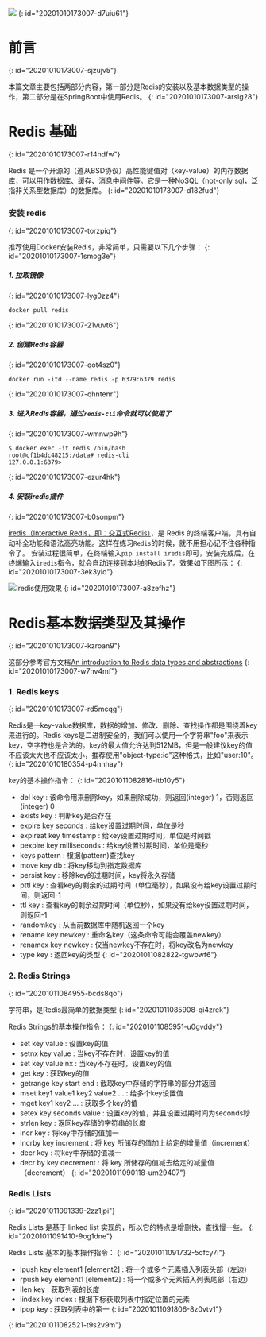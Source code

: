 ![](https://b3logfile.com/bing/20181201.jpg?imageView2/1/w/960/h/540/interlace/1/q/100)
{: id="20201010173007-d7uiu61"}

# 前言
{: id="20201010173007-sjzujv5"}

本篇文章主要包括两部分内容，第一部分是Redis的安装以及基本数据类型的操作，第二部分是在SpringBoot中使用Redis。
{: id="20201010173007-arslg28"}

# Redis 基础
{: id="20201010173007-r14hdfw"}

Redis 是一个开源的（遵从BSD协议）高性能键值对（key-value）的内存数据库，可以用作数据库、缓存、消息中间件等。它是一种NoSQL（not-only sql，泛指非关系型数据库）的数据库。
{: id="20201010173007-d182fud"}

### 安装 redis
{: id="20201010173007-torzpiq"}

推荐使用Docker安装Redis，非常简单，只需要以下几个步骤：
{: id="20201010173007-1smog3e"}

##### 1. 拉取镜像
{: id="20201010173007-lyg0zz4"}

```
docker pull redis
```
{: id="20201010173007-21vuvt6"}

##### 2. 创建Redis容器
{: id="20201010173007-qot4sz0"}

```
docker run -itd --name redis -p 6379:6379 redis
```
{: id="20201010173007-qhntenr"}

##### 3. 进入Redis容器，通过`redis-cli`命令就可以使用了
{: id="20201010173007-wmnwp9h"}

```
$ docker exec -it redis /bin/bash
root@cf1b4dc48215:/data# redis-cli
127.0.0.1:6379>
```
{: id="20201010173007-ezur4hk"}

##### 4. 安装iredis插件
{: id="20201010173007-b0sonpm"}

[iredis（Interactive Redis，即：交互式Redis）](https://iredis.io/)，是 Redis 的终端客户端，具有自动补全功能和语法高亮功能。这样在练习`Redis`的时候，就不用担心记不住各种指令了。 安装过程很简单，在终端输入`pip install iredis`即可，安装完成后，在终端输入`iredis`指令，就会自动连接到本地的Redis了。效果如下图所示：
{: id="20201010173007-3ek3yld"}

![iredis使用效果](https://b3logfile.com/file/2020/09/iredisdisplay-b54332fc.gif)
{: id="20201010173007-a8zefhz"}

# Redis基本数据类型及其操作
{: id="20201010173007-kzroan9"}

这部分参考官方文档[An introduction to Redis data types and abstractions](https://redis.io/topics/data-types-intro)
{: id="20201010173007-w7hv4mf"}

### 1. Redis keys
{: id="20201010173007-rd5mcqg"}

Redis是一key-value数据库，数据的增加、修改、删除、查找操作都是围绕着key来进行的。Redis keys是二进制安全的，我们可以使用一个字符串"foo"来表示key，空字符也是合法的。key的最大值允许达到512MB，但是一般建议key的值不应该太大也不应该太小，推荐使用"object-type:id"这种格式，比如"user:10"。
{: id="20201010180354-p4nnhay"}

key的基本操作指令：
{: id="20201011082816-itb10y5"}

- del key : 该命令用来删除key，如果删除成功，则返回(integer) 1，否则返回(integer) 0
- exists key : 判断key是否存在
- expire key seconds : 给key设置过期时间，单位是秒
- expireat key timestamp : 给key设置过期时间，单位是时间戳
- pexpire key milliseconds : 给key设置过期时间，单位是毫秒
- keys pattern : 根据(pattern)查找key
- move key db : 将key移动到指定数据库
- persist key : 移除key的过期时间，key将永久存储
- pttl key : 查看key的剩余的过期时间（单位毫秒），如果没有给key设置过期时间，则返回-1
- ttl key : 查看key的剩余过期时间（单位秒），如果没有给key设置过期时间，则返回-1
- randomkey : 从当前数据库中随机返回一个key
- rename key newkey : 重命名key（这条命令可能会覆盖newkey）
- renamex key newkey : 仅当newkey不存在时，将key改名为newkey
- type key : 返回key的类型
{: id="20201011082822-tgwbwf6"}

### 2. Redis Strings
{: id="20201011084955-bcds8qo"}

字符串，是Redis最简单的数据类型
{: id="20201011085908-qi4zrek"}

Redis Strings的基本操作指令：
{: id="20201011085951-u0gvddy"}

- set key value : 设置key的值
- setnx key value : 当key不存在时，设置key的值
- set key value nx : 当key不存在时，设置key的值
- get key : 获取key的值
- getrange key start end : 截取key中存储的字符串的部分并返回
- mset key1 value1 key2 value2 ... : 给多个key设置值
- mget key1 key2 ... : 获取多个key的值
- setex key seconds value : 设置key的值，并且设置过期时间为seconds秒
- strlen key : 返回key存储的字符串的长度
- incr key : 将key中存储的值加一
- incrby key increment :  将 key 所储存的值加上给定的增量值（increment）
- decr key : 将key中存储的值减一
- decr by key decrement : 将 key 所储存的值减去给定的减量值（decrement）
{: id="20201011090118-um29407"}

### Redis Lists
{: id="20201011091339-2zz1jpi"}

Redis Lists 是基于 linked list 实现的，所以它的特点是增删快，查找慢一些。
{: id="20201011091410-9og1dne"}

Redis Lists 基本的基本操作指令：
{: id="20201011091732-5ofcy7i"}

- lpush key element1 [element2] : 将一个或多个元素插入列表头部（左边）
- rpush key element1 [element2] : 将一个或多个元素插入列表尾部（右边）
- llen key : 获取列表的长度
- lindex key index : 根据下标获取列表中指定位置的元素
- lpop key : 获取列表中的第一
{: id="20201011091806-8z0vtv1"}

{: id="20201011082521-t9s2v9m"}

